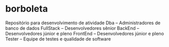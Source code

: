 # borboleta
Repositório para desenvolvimento de atividade
Dba – Administradores de banco de dados 
FullStack – Desenvolvedores sênior 
BackEnd – Desenvolvedores júnior e pleno 
FrontEnd – Desenvolvedores júnior e pleno 
Tester – Equipe de testes e qualidade de software 
